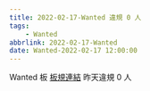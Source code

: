 ```yaml
---
title: 2022-02-17-Wanted 違規 0 人
tags:
    - Wanted
abbrlink: 2022-02-17-Wanted
date: Wanted-2022-02-17 12:00:00
---
```

Wanted 板 [板規連結](https://www.ptt.cc/bbs/Wanted/M.1608829773.A.D3B.html)
昨天違規 0 人
